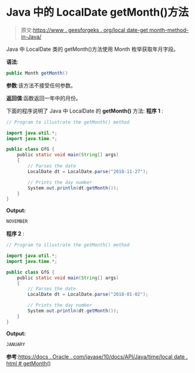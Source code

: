 # Java 中的 LocalDate getMonth()方法

> 原文:[https://www . geesforgeks . org/local date-get month-method-in-Java/](https://www.geeksforgeeks.org/localdate-getmonth-method-in-java/)

Java 中 LocalDate 类的 getMonth()方法使用 Month 枚举获取年月字段。

**语法**:

```java
public Month getMonth()

```

**参数**:该方法不接受任何参数。

**返回值**:函数返回一年中的月份。

下面的程序说明了 Java 中 LocalDate 的 **getMonth()** 方法:
**程序 1** :

```java
// Program to illustrate the getMonth() method

import java.util.*;
import java.time.*;

public class GfG {
    public static void main(String[] args)
    {
        // Parses the date
        LocalDate dt = LocalDate.parse("2018-11-27");

        // Prints the day number
        System.out.println(dt.getMonth());
    }
}
```

**Output:**

```java
NOVEMBER

```

**程序 2** :

```java
// Program to illustrate the getMonth() method

import java.util.*;
import java.time.*;

public class GfG {
    public static void main(String[] args)
    {
        // Parses the date
        LocalDate dt = LocalDate.parse("2018-01-02");

        // Prints the day number
        System.out.println(dt.getMonth());
    }
}
```

**Output:**

```java
JANUARY

```

**参考**:[https://docs . Oracle . com/javase/10/docs/API/Java/time/local date . html # getMonth()](https://docs.oracle.com/javase/10/docs/api/java/time/LocalDate.html#getMonth())